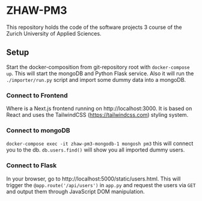 # ZHAW-PM3
This repository holds the code of the software projects 3 course of the Zurich University of Applied Sciences.

## Setup

Start the docker-composition from git-repository root with `docker-compose up`. This will start the mongoDB and Python Flask service. Also it will run the `./importer/run.py` script and import some dummy data into a mongoDB.

### Connect to Frontend

Where is a Next.js frontend running on http://localhost:3000. It is based on React and uses the TailwindCSS (https://tailwindcss.com) styling system.

### Connect to mongoDB

`docker-compose exec -it zhaw-pm3-mongodb-1 mongosh pm3`  this will connect you to the db. `db.users.find()` will show you all imported dummy users.

### Connect to Flask

In your browser, go to http://localhost:5000/static/users.html. This will trigger the `@app.route('/api/users')` in `app.py` and request the users via `GET` and output them through JavaScript DOM manipulation.